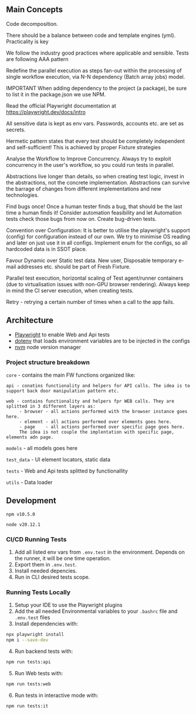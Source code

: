 ## Main Concepts

Code decomposition.

There should be a balance between code and template engines (yml). Practicality is key

We follow  the industry good practices where applicable and sensible. Tests are following AAA pattern

Redefine the parallel execution as steps fan-out within the processing of single workflow execution, via N-N dependency (Batch array jobs) model.

IMPORTANT When adding dependency to the project (a package), be sure to list it in the package.json we use NPM.

Read the official Playwright documentation at https://playwright.dev/docs/intro

All sensitive data is kept as env vars. Passwords, accounts etc. are set as secrets.

Hermetic pattern states that every test should be completely independent and self-sufficient! This is achieved by proper Fixture strategies

Analyse the Workflow to Improve Concurrency. Always try to exploit concurrency in the user's workflow, so you could run tests in parallel.

Abstractions live longer than details, so when creating test logic, invest in the abstractions, not the concrete implementation. Abstractions can survive the barrage of changes from different implementations and new technologies.

Find bugs once! Once a human tester finds a bug, that should be the last time a human finds it! Consider automation feasibility and let Automation tests check those bugs from now on. Create bug-driven tests.

Convention over Configuration: It is better to utilise the playwright's support (config) for configuration instead of our own. We try to minimise OS reading and later on just use it in all configs. Implement enum for the configs, so all hardcoded data is in SSOT place.

Favour Dynamic over Static test data. New user, Disposable temporary e-mail addresses etc. should be part of Fresh Fixture.

Parallel test execution, horizontal scaling of Test agent/runner containers (due to virtualisation issues with non-GPU browser rendering). Always keep in mind the CI server execution, when creating tests.

Retry - retrying a certain number of times when a call to the app fails.

## Architecture

- [Playwright](https://playwright.dev/) to enable Web and Api tests
- [dotenv](https://www.npmjs.com/package/dotenv) that loads environment variables are to be injected in the configs
- [nvm](https://github.com/nvm-sh/nvm) node version manager

### Project structure breakdown 

`core` - contains the main FW functions organized like:

    api - conatins functionality and helpers for API calls. The idea is to support back door manipulation pattern etc.
    
    web - contains functionality and helpers fpr WEB calls. They are splitted in 3 different layers as:
         - browser - all actions performed with the browser instance goes here.
         - element - all actions performed over elements goes here.
         - page    - all actions performed over specific page goes here.
         The idea is not couple the implentation with specific page, elements adn page.

`models` - all models goes here

`test_data` - UI element locators, static data

`tests` - Web and Api tests splitted by functionallity

`utils` - Data loader           

## Development

`npm v10.5.0`

`node v20.12.1`

### CI/CD Running Tests
1. Add all listed env vars from `.env.test` in the environment. Depends on the runner, it will be one time operation.
2. Export them in `.env.test`.
4. Install needed depencies.
5. Run in CLI desired tests scope.

### Running Tests Locally
1. Setup your IDE to use the Playwright plugins
2. Add the all needed Environmental variables to your `.bashrc` file and `.env.test` files
3. Install dependencies with:

```sh
npx playwright install
npm i --save-dev
```
4. Run backend tests with:

```sh
npm run tests:api
```

5. Run Web tests with:

```sh
npm run tests:web
```

6. Run tests in interactive mode with:
```sh
npm run tests:it
```

